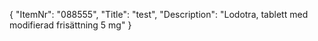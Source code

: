 {
  "ItemNr": "088555",
  "Title": "test",
  "Description": "Lodotra, tablett med modifierad frisättning 5 mg"
}
